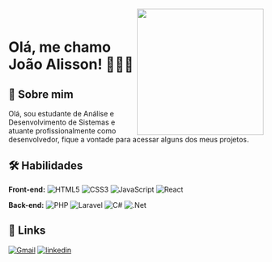 <img align="right" width="250px" style="margin-top:-20px" src="https://github.com/JoaoAlissonTec/JoaoAlissonTec/assets/76262867/d12239e9-8417-473e-abf6-da69859a6859">

# Olá, me chamo João Alisson! 👨🏻‍💻

## 🚀 Sobre mim

Olá, sou estudante de Análise e Desenvolvimento de Sistemas e atuante profissionalmente como desenvolvedor, fique a vontade para acessar alguns dos meus projetos. 


## 🛠 Habilidades
**Front-end:**
![HTML5](https://img.shields.io/badge/-HTML-333333?style=flat&logo=html5)
![CSS3](https://img.shields.io/badge/-CSS-333333?style=flat&logo=css3)
![JavaScript](https://img.shields.io/badge/-JavaScript-333333?style=flat&logo=javascript)
![React](https://img.shields.io/badge/-React-333333?style=flat&logo=react)

**Back-end:** ![PHP](https://img.shields.io/badge/-PHP-333333?style=flat&logo=php)
![Laravel](https://img.shields.io/badge/-Laravel-333333?style=flat&logo=laravel) 
![C#](https://img.shields.io/badge/-CSharp-333333?style=flat&logo=csharp)
![.Net](https://img.shields.io/badge/-.Net-333333?style=flat&logo=dotnet)

## 🔗 Links

[![Gmail](https://img.shields.io/badge/Gmail-D14836?style=for-the-badge&logo=gmail&logoColor=white)](mailto:joaoalisson222005@gmail.com)
[![linkedin](https://img.shields.io/badge/linkedin-0A66C2?style=for-the-badge&logo=linkedin&logoColor=white)](https://www.linkedin.com/in/joao-alisson/)



